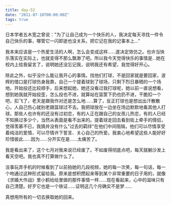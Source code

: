 ```yaml
---
title: day-52
date: "2011-07-18T00:00:00Z"
tags: true
---
```


日本学者五木宽之曾说："为了让自己成为一个快乐的人，我决定每天寻找一件令自己快乐的事，哪管它一闪即逝也没关系，把它记在我的记事本上…"

我本来应该是一个热爱生活的人啊，怎么会变成这样……遂决定效仿之。也许当快乐落实在实际上，也就变得不那么飘渺了吧。所以我今天觉得快乐的事情是…她在校内上给我留言了，说明她还没忘记我，说明我还有希望，我觉得好开心。

除此之外，似乎没什么能让我开心的事情。找他们打球，不是回家就是要回家，波辉的借口是打球伤身我靠，自己一个提着球到了球场，只剩下烈日暴晒的一个场地。开始投还比较顺手，后来想起她，她还没看过我打球呢，她以前一直说想看，想到她我就开始投歪，怎么投也不进，就算站在篮筐下扔也扔不进，干脆扣一个吧，扣飞了，老天是跟我作对还是怎么地……算了，反正打球也是想出出汗散散心，人自己伤心就别老跟篮球过不去。我把球放在一边坐在场边默默地看其他人打球。那些人也许有的还没有过初恋，有的人正在跟自己的女孩儿热恋，有的人已经不知换过多少个，当然从表面是看不出来的。提着球走回去看到街上牵手的情侣，觉得羡慕不已，我猜并没有什么"过去的羁绊"在他们中间阻隔，他们可以尽情享受着纯洁的爱情，可以尽情许下誓言、关心自己的所爱。我衷心地希望这些人能好好珍惜彼此……因为……分开实在是……太痛苦了。

我是看出来了，这个七月对我来说已经废了。不如废得彻底点吧，每天就躺沙发上看天空吧。我也真不打算做什么了。

没事玩弄手机的时候看到了以前拍她的几段视频，她的每一次笑，每一句话，每一个吻通过这种形式留给我。原来是想积攒起来等到某个非常重要的日子用的，就像《求婚大作战》里小鹤给绘里做的那件事情一样……现在看起来，心中的滋味只有自己清楚。好歹它也是一个铁证……证明这几个月确实不是梦……

真想用所有的一切去换取她的回来。
